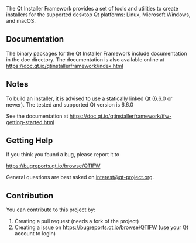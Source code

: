 The Qt Installer Framework provides a set of tools and utilities to create
installers for the supported desktop Qt platforms: Linux, Microsoft Windows, and
macOS.


Documentation
--------------------------

The binary packages for the Qt Installer Framework include documentation in the
doc directory. The documentation is also available online at
    https://doc.qt.io/qtinstallerframework/index.html

Notes
--------------------------

To build an installer, it is advised to use a statically linked Qt (6.6.0 or
newer). The tested and supported Qt version is 6.6.0

See the documentation at
    https://doc.qt.io/qtinstallerframework/ifw-getting-started.html

Getting Help
--------------------------

If you think you found a bug, please report it to

https://bugreports.qt.io/browse/QTIFW

General questions are best asked on interest@qt-project.org.

Contribution
------------------------

You can contribute to this project by:

1. Creating a pull request (needs a fork of the project)
2. Creating a issue on https://bugreports.qt.io/browse/QTIFW (use your Qt account to login)



